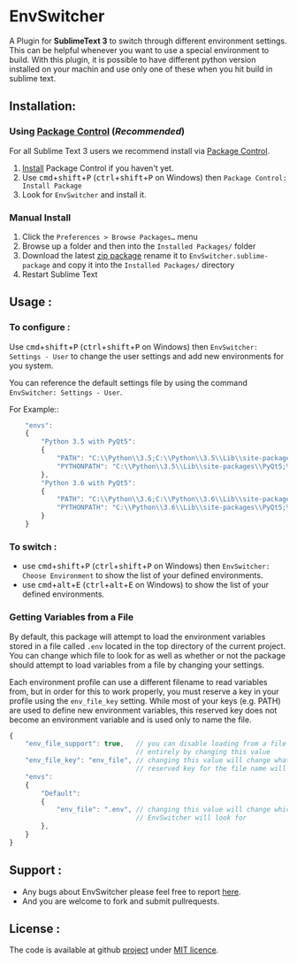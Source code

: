 EnvSwitcher
===========
A Plugin for **SublimeText 3** to switch through different environment settings. This can be helpful whenever you want to use a special environment to build.
With this plugin, it is possible to have different python version installed on your machin and use only one of these when you hit build in sublime text.

## Installation:
### Using [Package Control][1] (*Recommended*)

For all Sublime Text 3 users we recommend install via [Package Control][1].

1. [Install][2] Package Control if you haven't yet.
2. Use <kbd>cmd</kbd>+<kbd>shift</kbd>+<kbd>P</kbd> (<kbd>ctrl</kbd>+<kbd>shift</kbd>+<kbd>P</kbd> on Windows) then `Package Control: Install Package`
3. Look for `EnvSwitcher` and install it.

### Manual Install

1. Click the `Preferences > Browse Packages…` menu
2. Browse up a folder and then into the `Installed Packages/` folder
3. Download the latest [zip package][master] rename it to `EnvSwitcher.sublime-package` and copy it into the `Installed Packages/` directory
4. Restart Sublime Text

## Usage :

### To configure :

Use <kbd>cmd</kbd>+<kbd>shift</kbd>+<kbd>P</kbd> (<kbd>ctrl</kbd>+<kbd>shift</kbd>+<kbd>P</kbd> on Windows) then `EnvSwitcher: Settings - User` to change the user settings and add new environments for you system.

You can reference the default settings file by using the command `EnvSwitcher: Settings - User`.

For Example::

```js
    "envs":
    {
        "Python 3.5 with PyQt5":
        {
            "PATH": "C:\\Python\\3.5;C:\\Python\\3.5\\Lib\\site-packages\\PyQt5;%PATH%",
            "PYTHONPATH": "C:\\Python\\3.5\\Lib\\site-packages\\PyQt5;%PYTHONPATH%",
        },
        "Python 3.6 with PyQt5":
        {
            "PATH": "C:\\Python\\3.6;C:\\Python\\3.6\\Lib\\site-packages\\PyQt5;%PATH%",
            "PYTHONPATH": "C:\\Python\\3.6\\Lib\\site-packages\\PyQt5;%PYTHONPATH%",
        }
    }
```
### To switch :

 - use <kbd>cmd</kbd>+<kbd>shift</kbd>+<kbd>P</kbd> (<kbd>ctrl</kbd>+<kbd>shift</kbd>+<kbd>P</kbd> on Windows) then `EnvSwitcher: Choose Environment` to show the list of your defined environments.
 - use <kbd>cmd</kbd>+<kbd>alt</kbd>+<kbd>E</kbd> (<kbd>ctrl</kbd>+<kbd>alt</kbd>+<kbd>E</kbd> on Windows) to show the list of your defined environments.

### Getting Variables from a File

By default, this package will attempt to load the environment variables stored in a file called `.env` located in the top directory of the current project. You can change which file to look for as well as whether or not the package should attempt to load variables from a file by changing your settings.

Each environment profile can use a different filename to read variables from, but in order for this to work properly, you must reserve a key in your profile using the `env_file_key` setting. While most of your keys (e.g. PATH) are used to define new environment variables, this reserved key does not become an environment variable and is used only to name the file.

```js
{
    "env_file_support": true,   // you can disable loading from a file
                                // entirely by changing this value
    "env_file_key": "env_file", // changing this value will change what the
                                // reserved key for the file name will be
    "envs":
    {
        "Default":
        {
            "env_file": ".env", // changing this value will change which file
                                // EnvSwitcher will look for
        },
    }
}

```

## Support :

- Any bugs about EnvSwitcher please feel free to report [here][issue].
- And you are welcome to fork and submit pullrequests.


## License :

The code is available at github [project][home] under [MIT licence][licence].



 [home]: https://github.com/SaschaMzH/EnvSwitcher
 [issue]: https://github.com/SaschaMzH/EnvSwitcher/issues
 [settings]: https://github.com/SaschaMzH/EnvSwitcher/blob/master/MarkdownPreview.sublime-settings
 [master]: https://github.com/SaschaMzH/EnvSwitcher/releases
 [licence]: http://SaschaMzH.mit-license.org

 [1]: https://packagecontrol.io/
 [2]: https://packagecontrol.io/installation
